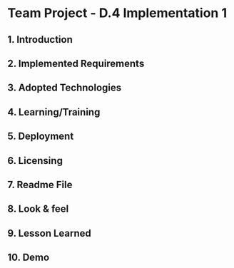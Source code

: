 # Team Project - D.4 Implementation 1

## 1. Introduction



## 2. Implemented Requirements


## 3. Adopted Technologies

 
## 4. Learning/Training 


## 5. Deployment


## 6. Licensing



## 7. Readme File



## 8. Look & feel


## 9. Lesson Learned


## 10. Demo
